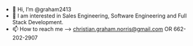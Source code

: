 - 👋 Hi, I’m @graham2413
- 👀 I am interested in Sales Engineering, Software Engineering and Full Stack Development.
- 📫 How to reach me --> christian.graham.norris@gmail.com OR 662-202-2907

<!---
graham2413/graham2413 is a ✨ special ✨ repository because its `README.md` (this file) appears on your GitHub profile.
You can click the Preview link to take a look at your changes.
--->
